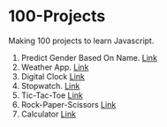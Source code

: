 # 100-Projects
Making 100 projects to learn Javascript.

1. Predict Gender Based On Name. [Link](https://65eadbbf4568f566fcc6322b--cozy-sawine-d5536a.netlify.app/)
2. Weather App. [Link](https://65eb978993097c2656fe808b--glowing-mermaid-859984.netlify.app/)
3. Digital Clock [Link](https://65ec19477310826bbd95638e--heartfelt-hamster-738877.netlify.app/)
4. Stopwatch. [Link](https://65ed6178c99fd9383e566269--prismatic-strudel-714f42.netlify.app/)
5. Tic-Tac-Toe [Link](https://65ed8433731082470595812f--eloquent-nougat-3645db.netlify.app/)
6. Rock-Paper-Scissors [Link](https://sunny2329.github.io/Rock-Paper-Scissors/)
7. Calculator [Link](https://65f0b7b73d76e73c1a48a3db--moonlit-otter-36039a.netlify.app/)
